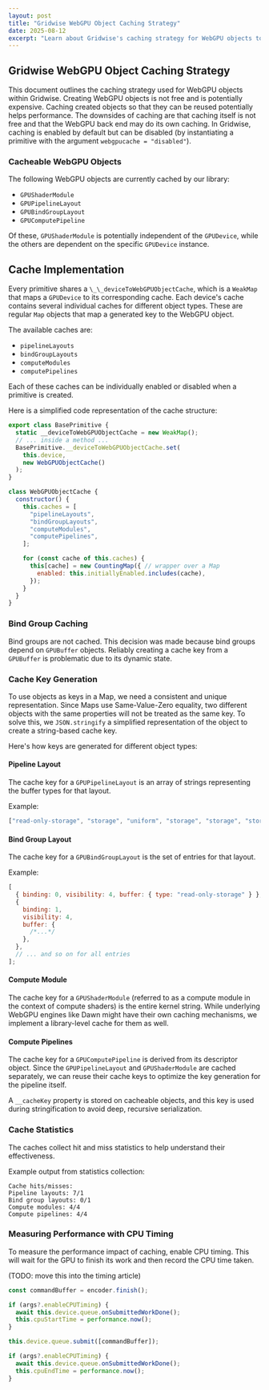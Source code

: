 ```yaml
---
layout: post
title: "Gridwise WebGPU Object Caching Strategy"
date: 2025-08-12
excerpt: "Learn about Gridwise's caching strategy for WebGPU objects to improve performance while balancing overhead costs."
---
```


## Gridwise WebGPU Object Caching Strategy

This document outlines the caching strategy used for WebGPU objects within Gridwise. Creating WebGPU objects is not free and is potentially expensive. Caching created objects so that they can be reused potentially helps performance. The downsides of caching are that caching itself is not free and that the WebGPU back end may do its own caching. In Gridwise, caching is enabled by default but can be disabled (by instantiating a primitive with the argument `webgpucache = "disabled"`).

### Cacheable WebGPU Objects

The following WebGPU objects are currently cached by our library:

- `GPUShaderModule`
- `GPUPipelineLayout`
- `GPUBindGroupLayout`
- `GPUComputePipeline`

Of these, `GPUShaderModule` is potentially independent of the `GPUDevice`, while the others are dependent on the specific `GPUDevice` instance.

## Cache Implementation

Every primitive shares a `\_\_deviceToWebGPUObjectCache`, which is a `WeakMap` that maps a `GPUDevice` to its corresponding cache. Each device's cache contains several individual caches for different object types. These are regular `Map` objects that map a generated key to the WebGPU object.

The available caches are:

- `pipelineLayouts`
- `bindGroupLayouts`
- `computeModules`
- `computePipelines`

Each of these caches can be individually enabled or disabled when a primitive is created.

Here is a simplified code representation of the cache structure:

```js
export class BasePrimitive {
  static __deviceToWebGPUObjectCache = new WeakMap();
  // ... inside a method ...
  BasePrimitive.__deviceToWebGPUObjectCache.set(
    this.device,
    new WebGPUObjectCache()
  );
}

class WebGPUObjectCache {
  constructor() {
    this.caches = [
      "pipelineLayouts",
      "bindGroupLayouts",
      "computeModules",
      "computePipelines",
    ];

    for (const cache of this.caches) {
      this[cache] = new CountingMap({ // wrapper over a Map
        enabled: this.initiallyEnabled.includes(cache),
      });
    }
  }
}
```

### Bind Group Caching

Bind groups are not cached. This decision was made because bind groups depend on `GPUBuffer` objects. Reliably creating a cache key from a
`GPUBuffer` is problematic due to its dynamic state.

### Cache Key Generation

To use objects as keys in a Map, we need a consistent and unique representation. Since Maps use Same-Value-Zero equality, two different objects with the same properties will not be treated as the same key. To solve this, we `JSON.stringify` a simplified representation of the object to create a string-based cache key.

Here's how keys are generated for different object types:

#### Pipeline Layout

The cache key for a `GPUPipelineLayout` is an array of strings representing the buffer types for that layout.

Example:

```js
["read-only-storage", "storage", "uniform", "storage", "storage", "storage"];
```

#### Bind Group Layout

The cache key for a `GPUBindGroupLayout` is the set of entries for that layout.

Example:

```js
[
  { binding: 0, visibility: 4, buffer: { type: "read-only-storage" } },
  {
    binding: 1,
    visibility: 4,
    buffer: {
      /*...*/
    },
  },
  // ... and so on for all entries
];
```

#### Compute Module

The cache key for a `GPUShaderModule` (referred to as a compute module in the context of compute shaders) is the entire kernel string. While underlying WebGPU engines like Dawn might have their own caching mechanisms, we implement a library-level cache for them as well.

#### Compute Pipelines

The cache key for a `GPUComputePipeline` is derived from its descriptor object. Since the `GPUPipelineLayout` and `GPUShaderModule` are cached separately, we can reuse their cache keys to optimize the key generation for the pipeline itself.

A `__cacheKey` property is stored on cacheable objects, and this key is used during stringification to avoid deep, recursive serialization.

### Cache Statistics

The caches collect hit and miss statistics to help understand their effectiveness.

Example output from statistics collection:

```
Cache hits/misses:
Pipeline layouts: 7/1
Bind group layouts: 0/1
Compute modules: 4/4
Compute pipelines: 4/4
```

### Measuring Performance with CPU Timing

To measure the performance impact of caching, enable CPU timing. This will wait for the GPU to finish its work and then record the CPU time taken.

(TODO: move this into the timing article)

```js
const commandBuffer = encoder.finish();

if (args?.enableCPUTiming) {
  await this.device.queue.onSubmittedWorkDone();
  this.cpuStartTime = performance.now();
}

this.device.queue.submit([commandBuffer]);

if (args?.enableCPUTiming) {
  await this.device.queue.onSubmittedWorkDone();
  this.cpuEndTime = performance.now();
}
```
